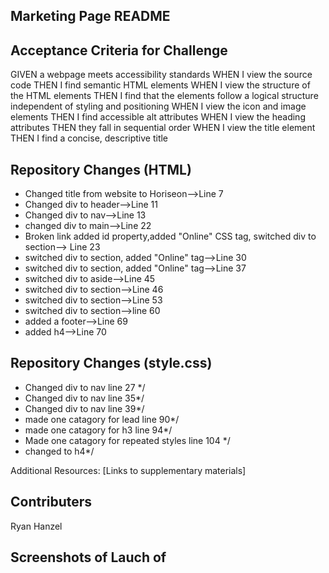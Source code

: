
## Marketing Page README

## Acceptance Criteria for Challenge
GIVEN a webpage meets accessibility standards
WHEN I view the source code
THEN I find semantic HTML elements
WHEN I view the structure of the HTML elements
THEN I find that the elements follow a logical structure independent of styling and positioning
WHEN I view the icon and image elements
THEN I find accessible alt attributes
WHEN I view the heading attributes
THEN they fall in sequential order
WHEN I view the title element
THEN I find a concise, descriptive title


## Repository Changes (HTML)
* Changed title from website to Horiseon-->Line 7
* Changed div to header-->Line 11
* Changed div to nav-->Line 13
* changed div to main-->Line 22
* Broken link added id property,added "Online" CSS tag, switched div to section--> Line 23
* switched div to section, added "Online" tag-->Line 30
* switched div to section, added "Online" tag-->Line 37
* switched div to aside-->Line 45 
* switched div to section-->Line 46
* switched div to section-->Line 53
* switched div to section-->line 60
* added a footer-->Line 69
* added h4-->Line 70
## Repository Changes (style.css)
* Changed div to nav line 27 */
* Changed div to nav line 35*/
* Changed div to nav line 39*/
* made one catagory for lead line 90*/
* made one catagory for h3 line 94*/
* Made one catagory for repeated styles line 104 */
* changed to h4*/

Additional Resources: [Links to supplementary materials]
## Contributers
Ryan Hanzel

## Screenshots of Lauch of 